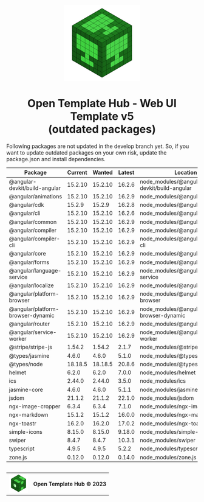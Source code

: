 <p align="center">
  <a href="https://opentemplatehub.com">
    <img src="https://raw.githubusercontent.com/open-template-hub/open-template-hub.github.io/master/assets/logo/ui/web-ui-logo.png" alt="Logo" width=200>
  </a>
</p>


<h1 align="center">
Open Template Hub - Web UI Template v5
  <br/>
(outdated packages)
</h1>

Following packages are not updated in the develop branch yet. So, if you want to update outdated packages on your own risk, update the package.json and install dependencies.

| Package | Current | Wanted | Latest | Location |
| --- | --- | --- | --- | --- |
| @angular-devkit/build-angular | 15.2.10 | 15.2.10 | 16.2.6 | node_modules/@angular-devkit/build-angular |
| @angular/animations | 15.2.10 | 15.2.10 | 16.2.9 | node_modules/@angular/animations |
| @angular/cdk | 15.2.9 | 15.2.9 | 16.2.8 | node_modules/@angular/cdk |
| @angular/cli | 15.2.10 | 15.2.10 | 16.2.6 | node_modules/@angular/cli |
| @angular/common | 15.2.10 | 15.2.10 | 16.2.9 | node_modules/@angular/common |
| @angular/compiler | 15.2.10 | 15.2.10 | 16.2.9 | node_modules/@angular/compiler |
| @angular/compiler-cli | 15.2.10 | 15.2.10 | 16.2.9 | node_modules/@angular/compiler-cli |
| @angular/core | 15.2.10 | 15.2.10 | 16.2.9 | node_modules/@angular/core |
| @angular/forms | 15.2.10 | 15.2.10 | 16.2.9 | node_modules/@angular/forms |
| @angular/language-service | 15.2.10 | 15.2.10 | 16.2.9 | node_modules/@angular/language-service |
| @angular/localize | 15.2.10 | 15.2.10 | 16.2.9 | node_modules/@angular/localize |
| @angular/platform-browser | 15.2.10 | 15.2.10 | 16.2.9 | node_modules/@angular/platform-browser |
| @angular/platform-browser-dynamic | 15.2.10 | 15.2.10 | 16.2.9 | node_modules/@angular/platform-browser-dynamic |
| @angular/router | 15.2.10 | 15.2.10 | 16.2.9 | node_modules/@angular/router |
| @angular/service-worker | 15.2.10 | 15.2.10 | 16.2.9 | node_modules/@angular/service-worker |
| @stripe/stripe-js | 1.54.2 | 1.54.2 | 2.1.7 | node_modules/@stripe/stripe-js |
| @types/jasmine | 4.6.0 | 4.6.0 | 5.1.0 | node_modules/@types/jasmine |
| @types/node | 18.18.5 | 18.18.5 | 20.8.6 | node_modules/@types/node |
| helmet | 6.2.0 | 6.2.0 | 7.0.0 | node_modules/helmet |
| ics | 2.44.0 | 2.44.0 | 3.5.0 | node_modules/ics |
| jasmine-core | 4.6.0 | 4.6.0 | 5.1.1 | node_modules/jasmine-core |
| jsdom | 21.1.2 | 21.1.2 | 22.1.0 | node_modules/jsdom |
| ngx-image-cropper | 6.3.4 | 6.3.4 | 7.1.0 | node_modules/ngx-image-cropper |
| ngx-markdown | 15.1.2 | 15.1.2 | 16.0.0 | node_modules/ngx-markdown |
| ngx-toastr | 16.2.0 | 16.2.0 | 17.0.2 | node_modules/ngx-toastr |
| simple-icons | 8.15.0 | 8.15.0 | 9.18.0 | node_modules/simple-icons |
| swiper | 8.4.7 | 8.4.7 | 10.3.1 | node_modules/swiper |
| typescript | 4.9.5 | 4.9.5 | 5.2.2 | node_modules/typescript |
| zone.js | 0.12.0 | 0.12.0 | 0.14.0 | node_modules/zone.js |

<table align="right"><tr><td><a href="https://opentemplatehub.com"><img src="https://raw.githubusercontent.com/open-template-hub/open-template-hub.github.io/master/assets/logo/brand-logo.png" width="50px" alt="oth"/></a></td><td><b>Open Template Hub © 2023</b></td></tr></table>

